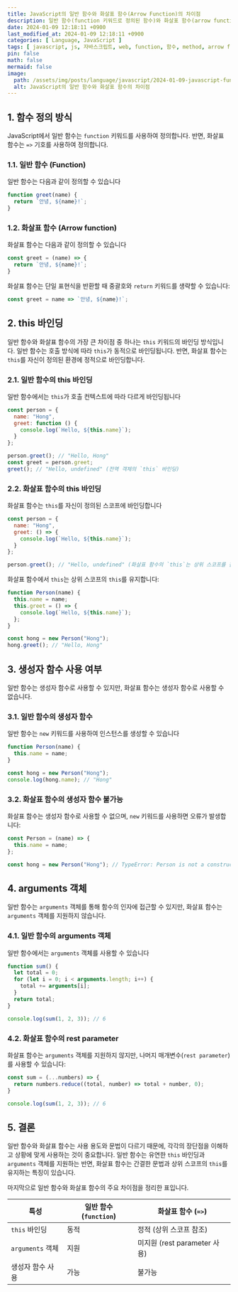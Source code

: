```yaml
---
title: JavaScript의 일반 함수와 화살표 함수(Arrow Function)의 차이점
description: 일반 함수(function 키워드로 정의된 함수)와 화살표 함수(arrow function)는 가장 많이 사용되는 두 가지 방식입니다. 이 글에서는 두 함수의 문법적, 기능적 차이점과 사용 예시를 살펴보겠습니다.
date: 2024-01-09 12:18:11 +0900
last_modified_at: 2024-01-09 12:18:11 +0900
categories: [ Language, JavaScript ]
tags: [ javascript, js, 자바스크립트, web, function, 함수, method, arrow function ]
pin: false
math: false
mermaid: false
image:
  path: /assets/img/posts/language/javascript/2024-01-09-javascript-function-difference/thumbnail.webp
  alt: JavaScript의 일반 함수와 화살표 함수의 차이점
---
```


## 1. 함수 정의 방식

JavaScript에서 일반 함수는 `function` 키워드를 사용하여 정의합니다. 반면, 화살표 함수는 `=>` 기호를 사용하여 정의합니다.

### 1.1. 일반 함수 (Function)

일반 함수는 다음과 같이 정의할 수 있습니다

```javascript
function greet(name) {
  return `안녕, ${name}!`;
}
```

### 1.2. 화살표 함수 (Arrow function)

화살표 함수는 다음과 같이 정의할 수 있습니다

```javascript
const greet = (name) => {
  return `안녕, ${name}!`;
}
```

화살표 함수는 단일 표현식을 반환할 때 중괄호와 `return` 키워드를 생략할 수 있습니다:

```javascript
const greet = name => `안녕, ${name}!`;
```

## 2. this 바인딩

일반 함수와 화살표 함수의 가장 큰 차이점 중 하나는 `this` 키워드의 바인딩 방식입니다. 일반 함수는 호출 방식에 따라 `this`가 동적으로 바인딩됩니다. 반면, 화살표 함수는 `this`를 자신이 정의된
환경에 정적으로 바인딩합니다.

### 2.1. 일반 함수의 this 바인딩

일반 함수에서는 `this`가 호출 컨텍스트에 따라 다르게 바인딩됩니다

```javascript
const person = {
  name: "Hong",
  greet: function () {
    console.log(`Hello, ${this.name}`);
  }
};

person.greet(); // "Hello, Hong"
const greet = person.greet;
greet(); // "Hello, undefined" (전역 객체의 `this` 바인딩)
```

### 2.2. 화살표 함수의 this 바인딩

화살표 함수는 `this`를 자신이 정의된 스코프에 바인딩합니다

```javascript
const person = {
  name: "Hong",
  greet: () => {
    console.log(`Hello, ${this.name}`);
  }
};

person.greet(); // "Hello, undefined" (화살표 함수의 `this`는 상위 스코프를 참조)
```

화살표 함수에서 `this`는 상위 스코프의 `this`를 유지합니다:

```javascript
function Person(name) {
  this.name = name;
  this.greet = () => {
    console.log(`Hello, ${this.name}`);
  };
}

const hong = new Person("Hong");
hong.greet(); // "Hello, Hong"
```

## 3. 생성자 함수 사용 여부

일반 함수는 생성자 함수로 사용할 수 있지만, 화살표 함수는 생성자 함수로 사용할 수 없습니다.

### 3.1. 일반 함수의 생성자 함수

일반 함수는 `new` 키워드를 사용하여 인스턴스를 생성할 수 있습니다

```javascript
function Person(name) {
  this.name = name;
}

const hong = new Person("Hong");
console.log(hong.name); // "Hong"
```

### 3.2. 화살표 함수의 생성자 함수 불가능

화살표 함수는 생성자 함수로 사용할 수 없으며, `new` 키워드를 사용하면 오류가 발생합니다:

```javascript
const Person = (name) => {
  this.name = name;
};

const hong = new Person("Hong"); // TypeError: Person is not a constructor
```

## 4. arguments 객체

일반 함수는 `arguments` 객체를 통해 함수의 인자에 접근할 수 있지만, 화살표 함수는 `arguments` 객체를 지원하지 않습니다.

### 4.1. 일반 함수의 arguments 객체

일반 함수에서는 `arguments` 객체를 사용할 수 있습니다

```javascript
function sum() {
  let total = 0;
  for (let i = 0; i < arguments.length; i++) {
    total += arguments[i];
  }
  return total;
}

console.log(sum(1, 2, 3)); // 6
```

### 4.2. 화살표 함수의 rest parameter

화살표 함수는 `arguments` 객체를 지원하지 않지만, 나머지 매개변수(`rest parameter`)를 사용할 수 있습니다:

```javascript
const sum = (...numbers) => {
  return numbers.reduce((total, number) => total + number, 0);
}

console.log(sum(1, 2, 3)); // 6
```

## 5. 결론

일반 함수와 화살표 함수는 사용 용도와 문법이 다르기 때문에, 각각의 장단점을 이해하고 상황에 맞게 사용하는 것이 중요합니다. 일반 함수는 유연한 `this` 바인딩과 `arguments` 객체를 지원하는 반면,
화살표 함수는 간결한 문법과 상위 스코프의 `this`를 유지하는 특징이 있습니다.

마지막으로 일반 함수와 화살표 함수의 주요 차이점을 정리한 표입니다.

| 특성             | 일반 함수 (`function`) | 화살표 함수 (`=>`)           |
|----------------|--------------------|-------------------------|
| `this` 바인딩     | 동적                 | 정적 (상위 스코프 참조)          |
| `arguments` 객체 | 지원                 | 미지원 (rest parameter 사용) |
| 생성자 함수 사용      | 가능                 | 불가능                     |
